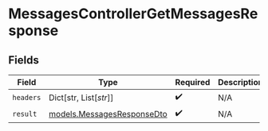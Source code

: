# MessagesControllerGetMessagesResponse


## Fields

| Field                                                          | Type                                                           | Required                                                       | Description                                                    |
| -------------------------------------------------------------- | -------------------------------------------------------------- | -------------------------------------------------------------- | -------------------------------------------------------------- |
| `headers`                                                      | Dict[str, List[*str*]]                                         | :heavy_check_mark:                                             | N/A                                                            |
| `result`                                                       | [models.MessagesResponseDto](../models/messagesresponsedto.md) | :heavy_check_mark:                                             | N/A                                                            |